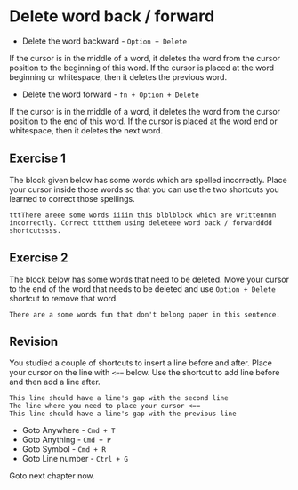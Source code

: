 Delete word back / forward
===========================

* Delete the word backward - `Option + Delete`

If the cursor is in the middle of a word, it deletes the word from the cursor 
position to the beginning of this word. If the cursor is placed at the word 
beginning or whitespace, then it deletes the previous word.


* Delete the word forward - `fn + Option + Delete`

If the cursor is in the middle of a word, it deletes the word from the cursor 
position to the end of this word. If the cursor is placed at the word end or 
whitespace, then it deletes the next word.

Exercise 1
-----------

The block given below has some words which are spelled incorrectly. Place your
cursor inside those words so that you can use the two shortcuts you learned
to correct those spellings.

```
tttThere areee some words iiiin this blblblock which are writtennnn 
incorrectly. Correct tttthem using deleteee word back / forwardddd shortcutssss.
```

Exercise 2
-----------

The block below has some words that need to be deleted. Move your cursor to the
end of the word that needs to be deleted and use `Option + Delete` shortcut to
remove that word.

```
There are a some words fun that don't belong paper in this sentence.
```

Revision
---------

You studied a couple of shortcuts to insert a line before and after. Place your
cursor on the line with `<==` below. Use the shortcut to add line before and
then add a line after.

```
This line should have a line's gap with the second line
The line where you need to place your cursor <==
This line should have a line's gap with the previous line
```

* Goto Anywhere - `Cmd + T`
* Goto Anything - `Cmd + P`
* Goto Symbol - `Cmd + R`
* Goto Line number - `Ctrl + G`

Goto next chapter now.